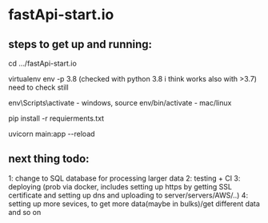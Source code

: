# fastApi-start.io

## steps to get up and running:

cd .../fastApi-start.io

virtualenv env -p 3.8 (checked with python 3.8 i think works also with >3.7) need to check still

env\Scripts\activate - windows,  source env/bin/activate - mac/linux

pip install -r requierments.txt

uvicorn main:app --reload


## next thing todo:
1: change to SQL database for processing larger data
2: testing + CI
3: deploying (prob via docker, includes setting up https by getting SSL certificate and setting up dns and uploading to server/servers/AWS/..)
4: setting up more sevices, to get more data(maybe in bulks)/get different data and so on

